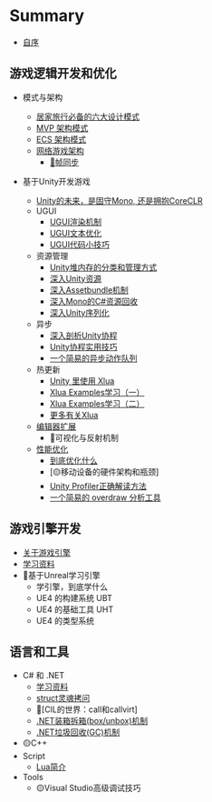 # Summary

* [自序](README.md)

## 游戏逻辑开发和优化
* 模式与架构
  * [居家旅行必备的六大设计模式](GamePlay/Pattern/CommonPatternsCollection.md)
  * [MVP 架构模式](GamePlay/Pattern/MVP.md)
  * [ECS 架构模式](GamePlay/Pattern/ECS.md)
  * [网络游戏架构](GamePlay/Network/README.md)
    * [🔴帧同步](GamePlay/Network/FrameLockStepSync.md)

* 基于Unity开发游戏
  * [Unity的未来，是固守Mono, 还是拥抱CoreCLR](GamePlay/Unity/MonoOrCLR.md)
  * UGUI
    * [UGUI渲染机制](GamePlay/Unity/UGUI/UGUIRenderSystem.md)
    * [UGUI文本优化](GamePlay/Unity/UGUI/UGUIOptimization_TextFont.md)
    * [UGUI代码小技巧](GamePlay/Unity/UGUI/UGUITipsOnHowTo.md)
  * 资源管理
    * [Unity堆内存的分类和管理方式](GamePlay/Unity/Asset/README.md)
    * [深入Unity资源](GamePlay/Unity/Asset/DiveIntoUnityAsset.md)
    * [深入Assetbundle机制](GamePlay/Unity/Asset/DiveIntoAssetBundle.md)
    * [深入Mono的C\#资源回收](GamePlay/Unity/Asset/DiveIntoMonoCsharpGC.md)
    * [深入Unity序列化](GamePlay/Unity/Asset/DiveIntoUnitySerialization.md)
  * 异步
    * [深入剖析Unity协程](GamePlay/Unity/Coroutine/DiveIntoUnityCoroutine.md)
    * [Unity协程实用技巧](GamePlay/Unity/Coroutine/CodeHappilyWithUnityCoroutine.md)
    * [一个简易的异步动作队列](GamePlay/Unity/Coroutine/CreateUsefulActionSequence.md)
  * 热更新
    * [Unity 里使用 Xlua](Lua/Xlua/CodeHappierWithXlua.md)
    * [Xlua Examples学习（一）](Lua/Xlua/XluaExampleNotes.md)
    * [Xlua Examples学习（二）](Lua/Xlua/XluaExampleNotes02.md)
    * [更多有关Xlua](Lua/Xlua/XluaMoreInfo.md)
  * [编辑器扩展](GamePlay/Unity/EditorExtension/README.md)
    * 🔴可视化与反射机制
  * [性能优化](GamePlay/Unity/PerformanceOptimizition/README.md)
    * [到底优化什么](GamePlay/Unity/PerformanceOptimizition/WhatToOptimize.md)
    * [🟡移动设备的硬件架构和瓶颈]
    * [Unity Profiler正确解读方法](GamePlay/Unity/PerformanceOptimizition/HowToUseProfilerCorrectly.md)
    * [一个简易的 overdraw 分析工具](GamePlay/Unity/PerformanceOptimizition/CreateUsefulOverdrawIndicator.md)


## 游戏引擎开发
* [关于游戏引擎](GameEngine/AboutGameEngine.md)
* [学习资料](GameEngine/GameEngineLearningMaterial.md)
* 🔴基于Unreal学习引擎
  * 学引擎，到底学什么
  * UE4 的构建系统 UBT
  * UE4 的基础工具 UHT
  * UE4 的类型系统

## 语言和工具

* C# 和 .NET
  * [学习资料](DotNet/Readme.md)
  * [struct灵魂拷问](DotNet/dotNetStructQuestions.md)
  * 🔴[CIL的世界：call和callvirt]
  * [.NET装箱拆箱(box/unbox)机制](DotNet/dotNetBoxing.md)
  * [.NET垃圾回收(GC)机制](DotNet/dotNetGC.md)
* 🟡C++
* Script
  * [Lua简介](Lua/Lang/LuaNotes.md)
* Tools
  * 🟡Visual Studio高级调试技巧

